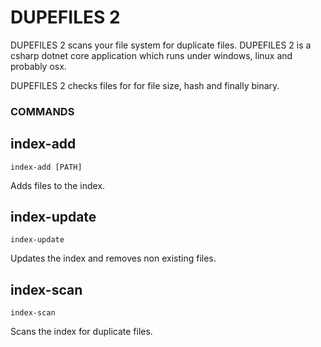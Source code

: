 # DUPEFILES 2

DUPEFILES 2 scans your file system for duplicate files.
DUPEFILES 2 is a csharp dotnet core application which runs under windows, linux and probably osx.

DUPEFILES 2 checks files for for file size, hash and finally binary.

### COMMANDS

## index-add

    index-add [PATH]

Adds files to the index.

## index-update

    index-update

Updates the index and removes non existing files.

## index-scan

    index-scan

Scans the index for duplicate files.